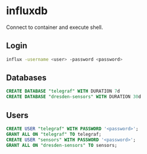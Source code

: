# influxdb

Connect to container and execute shell.

## Login

```bash
influx -username <user> -password <password>
```

## Databases

```sql
CREATE DATABASE "telegraf" WITH DURATION 7d
CREATE DATABASE "dresden-sensors" WITH DURATION 30d
```

## Users

```sql
CREATE USER "telegraf" WITH PASSWORD '<password>';
GRANT ALL ON "telegraf" TO telegraf;
CREATE USER "sensors" WITH PASSWORD '<password>';
GRANT ALL ON "dresden-sensors" TO sensors;
```
